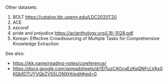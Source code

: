 
Other datasets:
1. BOLT https://catalog.ldc.upenn.edu/LDC2020T20
1. ACE
1. ezcoref
1. pride and prejudice https://aclanthology.org/L16-1028.pdf
1. Korean: Effective Crowdsourcing of Multiple Tasks for Comprehensive Knowledge
Extraction

See also:
- https://jkk.name/reading-notes/coreference/
- https://docs.google.com/spreadsheets/d/1DTuzCAOcqEzKqQNFcLVAx0KQb1DTUYVQbZV55LONXHI/edit#gid=0
